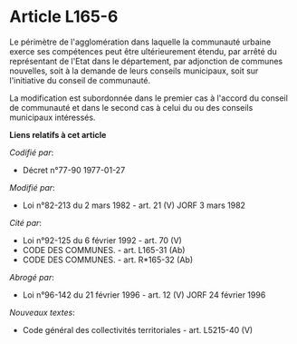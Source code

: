 # Article L165-6

Le périmètre de l'agglomération dans laquelle la communauté urbaine exerce ses compétences peut être ultérieurement étendu,
par arrêté du représentant de l'Etat dans le département, par adjonction de communes nouvelles, soit à la demande de leurs
conseils municipaux, soit sur l'initiative du conseil de communauté.

La modification est subordonnée dans le premier cas à l'accord du conseil de communauté et dans le second cas à celui du ou
des conseils municipaux intéressés.

**Liens relatifs à cet article**

_Codifié par_:

  - Décret n°77-90 1977-01-27

_Modifié par_:

  - Loi n°82-213 du 2 mars 1982 - art. 21 (V) JORF 3 mars 1982

_Cité par_:

  - Loi n°92-125 du 6 février 1992 - art. 70 (V)
  - CODE DES COMMUNES. - art. L165-31 (Ab)
  - CODE DES COMMUNES. - art. R*165-32 (Ab)

_Abrogé par_:

  - Loi n°96-142 du 21 février 1996 - art. 12 (V) JORF 24 février 1996

_Nouveaux textes_:

  - Code général des collectivités territoriales - art. L5215-40 (V)
